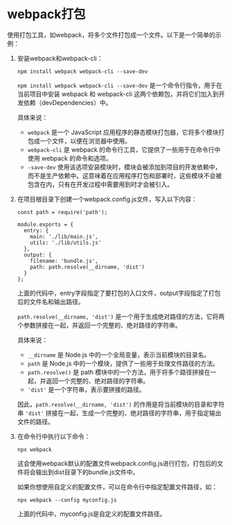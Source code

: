 # webpack打包

使用打包工具，如webpack，将多个文件打包成一个文件。以下是一个简单的示例：

1. 安装webpack和webpack-cli：
    
    ```
    npm install webpack webpack-cli --save-dev
    ```
    
    `npm install webpack webpack-cli --save-dev` 是一个命令行指令，用于在当前项目中安装 webpack 和 webpack-cli 这两个依赖包，并将它们加入到开发依赖（devDependencies）中。
    
    具体来说：
    
    - `webpack` 是一个 JavaScript 应用程序的静态模块打包器，它将多个模块打包成一个文件，以便在浏览器中使用。
    - `webpack-cli` 是 webpack 的命令行工具，它提供了一些用于在命令行中使用 webpack 的命令和选项。
    - `-save-dev` 使用该选项安装模块时，模块会被添加到项目的开发依赖中，而不是生产依赖中。这意味着在应用程序打包和部署时，这些模块不会被包含在内，只有在开发过程中需要用到时才会被引入。
    
2. 在项目根目录下创建一个webpack.config.js文件，写入以下内容：
    
    ```
    const path = require('path');
    
    module.exports = {
      entry: {
        main: './lib/main.js',
        utils: './lib/utils.js'
      },
      output: {
        filename: 'bundle.js',
        path: path.resolve(__dirname, 'dist')
      }
    };
    
    ```
    
    上面的代码中，entry字段指定了要打包的入口文件，output字段指定了打包后的文件名和输出路径。
    
    `path.resolve(__dirname, 'dist')` 是一个用于生成绝对路径的方法，它将两个参数拼接在一起，并返回一个完整的、绝对路径的字符串。
    
    具体来说：
    
    - `__dirname` 是 Node.js 中的一个全局变量，表示当前模块的目录名。
    - `path` 是 Node.js 中的一个模块，提供了一些用于处理文件路径的方法。
    - `path.resolve()` 是 path 模块中的一个方法，用于将多个路径拼接在一起，并返回一个完整的、绝对路径的字符串。
    - `'dist'` 是一个字符串，表示要拼接的路径。
    
    因此，`path.resolve(__dirname, 'dist')` 的作用是将当前模块的目录和字符串 `'dist'` 拼接在一起，生成一个完整的、绝对路径的字符串，用于指定输出文件的路径。
    
3. 在命令行中执行以下命令：
    
    ```
    npx webpack
    
    ```
    
    这会使用webpack默认的配置文件webpack.config.js进行打包，打包后的文件将会输出到dist目录下的bundle.js文件中。
    
    如果你想使用自定义的配置文件，可以在命令行中指定配置文件路径，如：
    
    ```
    npx webpack --config myconfig.js
    
    ```
    
    上面的代码中，myconfig.js是自定义的配置文件路径。